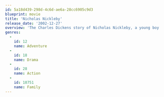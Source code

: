 ```yaml
---
id: 5a18d439-298d-4c6d-ae6a-28cc6905c9d3
blueprint: movie
title: 'Nicholas Nickleby'
release_date: '2002-12-27'
overview: 'The Charles Dickens story of Nicholas Nickleby, a young boy in search of a better life for his recently torn-apart family. A young compassionate man struggles to save his family and friends from the abusive exploitation of his coldheartedly grasping uncle.'
genres:
  -
    id: 12
    name: Adventure
  -
    id: 18
    name: Drama
  -
    id: 28
    name: Action
  -
    id: 10751
    name: Family
---
```

